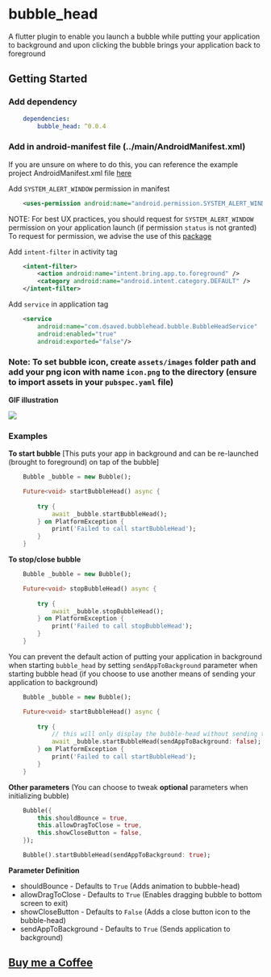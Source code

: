# bubble_head


A flutter plugin to enable you launch a bubble while putting your application to background and upon clicking the bubble brings your application back to foreground

## Getting Started
### Add dependency

```yaml
    dependencies: 
        bubble_head: ^0.0.4
```


### Add in android-manifest file (**../main/AndroidManifest.xml**)

If you are unsure on where to do this, you can reference the example project AndroidManifest.xml file [here](example/android/app/src/main/AndroidManifest.xml)


Add `SYSTEM_ALERT_WINDOW` permission in manifest
```xml
    <uses-permission android:name="android.permission.SYSTEM_ALERT_WINDOW"/>
```

NOTE: For best UX practices, you should request for `SYSTEM_ALERT_WINDOW` permission on your application launch (if permission `status` is not granted)
To request for permission, we advise the use of this [package](https://pub.dev/packages/permission_handler)


Add `intent-filter` in activity tag

```xml
    <intent-filter>
        <action android:name="intent.bring.app.to.foreground" />
        <category android:name="android.intent.category.DEFAULT" />
    </intent-filter>
```

Add `service` in application tag
```xml
    <service
        android:name="com.dsaved.bubblehead.bubble.BubbleHeadService"
        android:enabled="true"
        android:exported="false"/>
```

### Note:  To set bubble icon, create `assets/images` folder path and add your png icon with name `icon.png` to the directory (ensure to import assets in your `pubspec.yaml` file)

**GIF illustration**

[![](example/assets/images/bubble_head_example.gif)](example/assets/images/bubble_head_example.gif "Bubble-head example")

### Examples

**To start bubble**
[This puts your app in background and can be re-launched (brought to foreground) on tap of the bubble]

```dart
    Bubble _bubble = new Bubble();

    Future<void> startBubbleHead() async {
    
        try {
            await _bubble.startBubbleHead();
        } on PlatformException {
            print('Failed to call startBubbleHead');
        }
    }
```

**To stop/close bubble**

```dart
    Bubble _bubble = new Bubble();

    Future<void> stopBubbleHead() async {
    
        try {
            await _bubble.stopBubbleHead();
        } on PlatformException {
            print('Failed to call stopBubbleHead');
        }
    }
```

You can prevent the default action of putting your application in background when starting `bubble_head` by setting `sendAppToBackground` parameter when starting bubble head (if you choose to use another means of sending your application to background)

```dart
    Bubble _bubble = new Bubble();

    Future<void> startBubbleHead() async {
    
        try {
            // this will only display the bubble-head without sending the application to background
            await _bubble.startBubbleHead(sendAppToBackground: false);
        } on PlatformException {
            print('Failed to call startBubbleHead');
        }
    }
```


**Other parameters**
(You can choose to tweak **optional** parameters when initializing bubble)


```dart
    Bubble({
        this.shouldBounce = true,
        this.allowDragToClose = true,
        this.showCloseButton = false,
    });
```
```dart
    Bubble().startBubbleHead(sendAppToBackground: true);
```

**Parameter Definition**
- shouldBounce - Defaults to `True`
(Adds animation to bubble-head)
- allowDragToClose - Defaults to `True`
(Enables dragging bubble to bottom screen to exit)
- showCloseButton - Defaults to `False`
(Adds a close button icon to the bubble-head)
- sendAppToBackground - Defaults to `True`
(Sends application to background)
  
## [Buy me a Coffee](https://www.buymeacoffee.com/dsaved)


